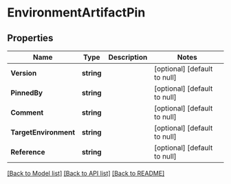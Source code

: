 # EnvironmentArtifactPin

## Properties
Name | Type | Description | Notes
------------ | ------------- | ------------- | -------------
**Version** | **string** |  | [optional] [default to null]
**PinnedBy** | **string** |  | [optional] [default to null]
**Comment** | **string** |  | [optional] [default to null]
**TargetEnvironment** | **string** |  | [optional] [default to null]
**Reference** | **string** |  | [optional] [default to null]

[[Back to Model list]](../README.md#documentation-for-models) [[Back to API list]](../README.md#documentation-for-api-endpoints) [[Back to README]](../README.md)


